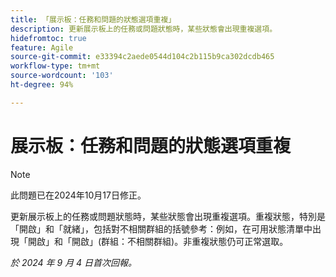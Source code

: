 ```yaml
---
title: 「展示板：任務和問題的狀態選項重複」
description: 更新展示板上的任務或問題狀態時，某些狀態會出現重複選項。
hidefromtoc: true
feature: Agile
source-git-commit: e33394c2aede0544d104c2b115b9ca302dcdb465
workflow-type: tm+mt
source-wordcount: '103'
ht-degree: 94%

---
```


# 展示板：任務和問題的狀態選項重複


>[!NOTE]
>
>此問題已在2024年10月17日修正。


更新展示板上的任務或問題狀態時，某些狀態會出現重複選項。重複狀態，特別是「開啟」和「就緒」，包括對不相關群組的括號參考：例如，在可用狀態清單中出現「開啟」和「開啟」(群組：不相關群組)。非重複狀態仍可正常選取。

_於 2024 年 9 月 4 日首次回報。_
